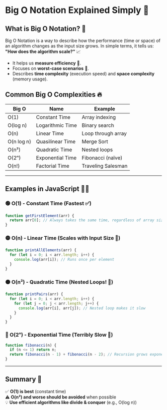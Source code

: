 # Big O Notation Explained Simply 🚀

## What is Big O Notation? 🤔

Big O Notation is a way to describe how the performance (time or space) of an algorithm changes as the input size grows.
In simple terms, it tells us: **"How does the algorithm scale?"** 📈

- It helps us **measure efficiency** 📏.
- Focuses on **worst-case scenarios** 🚨.
- Describes **time complexity** (execution speed) and **space complexity** (memory usage).

## Common Big O Complexities 🔥

| Big O      | Name             | Example            |
| ---------- | ---------------- | ------------------ |
| O(1)       | Constant Time    | Array indexing     |
| O(log n)   | Logarithmic Time | Binary search      |
| O(n)       | Linear Time      | Loop through array |
| O(n log n) | Quasilinear Time | Merge Sort         |
| O(n²)      | Quadratic Time   | Nested loops       |
| O(2ⁿ)      | Exponential Time | Fibonacci (naïve)  |
| O(n!)      | Factorial Time   | Traveling Salesman |

---

## Examples in JavaScript 🧑‍💻

### 🟢 O(1) - Constant Time (Fastest ✅)

```js
function getFirstElement(arr) {
  return arr[0]; // Always takes the same time, regardless of array size
}
```

### 🟡 O(n) - Linear Time (Scales with Input Size 🏃)

```js
function printAllElements(arr) {
  for (let i = 0; i < arr.length; i++) {
    console.log(arr[i]); // Runs once per element
  }
}
```

### 🟠 O(n²) - Quadratic Time (Nested Loops! 😬)

```js
function printPairs(arr) {
  for (let i = 0; i < arr.length; i++) {
    for (let j = 0; j < arr.length; j++) {
      console.log(arr[i], arr[j]); // Nested loop makes it slow
    }
  }
}
```

### 🔴 O(2ⁿ) - Exponential Time (Terribly Slow 🐢)

```js
function fibonacci(n) {
  if (n <= 1) return n;
  return fibonacci(n - 1) + fibonacci(n - 2); // Recursion grows exponentially
}
```

---

## Summary 🏁

✅ **O(1) is best** (constant time) <br>
⚠️ **O(n²) and worse should be avoided** when possible <br>
💡 **Use efficient algorithms like divide & conquer** (e.g., O(log n))

